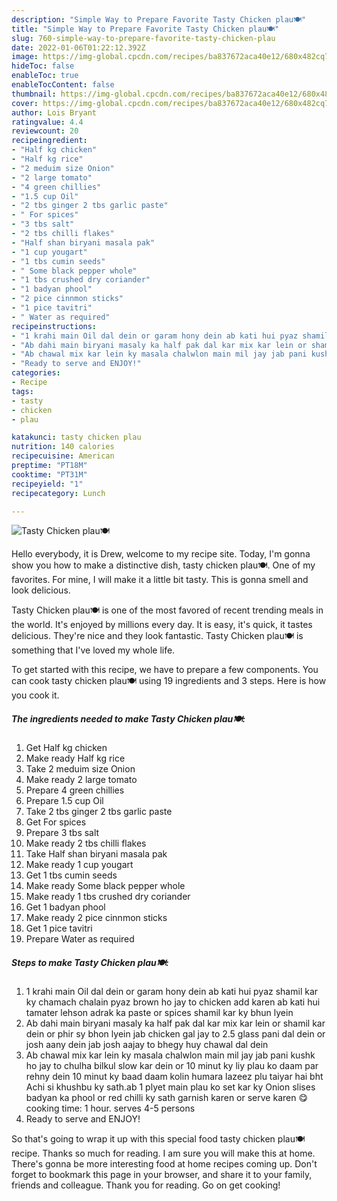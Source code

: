 ```yaml
---
description: "Simple Way to Prepare Favorite Tasty Chicken plau🍽"
title: "Simple Way to Prepare Favorite Tasty Chicken plau🍽"
slug: 760-simple-way-to-prepare-favorite-tasty-chicken-plau
date: 2022-01-06T01:22:12.392Z
image: https://img-global.cpcdn.com/recipes/ba837672aca40e12/680x482cq70/tasty-chicken-plau-recipe-main-photo.jpg
hideToc: false
enableToc: true
enableTocContent: false
thumbnail: https://img-global.cpcdn.com/recipes/ba837672aca40e12/680x482cq70/tasty-chicken-plau-recipe-main-photo.jpg
cover: https://img-global.cpcdn.com/recipes/ba837672aca40e12/680x482cq70/tasty-chicken-plau-recipe-main-photo.jpg
author: Lois Bryant
ratingvalue: 4.4
reviewcount: 20
recipeingredient:
- "Half kg chicken"
- "Half kg rice"
- "2 meduim size Onion"
- "2 large tomato"
- "4 green chillies"
- "1.5 cup Oil"
- "2 tbs ginger 2 tbs garlic paste"
- " For spices"
- "3 tbs salt"
- "2 tbs chilli flakes"
- "Half shan biryani masala pak"
- "1 cup yougart"
- "1 tbs cumin seeds"
- " Some black pepper whole"
- "1 tbs crushed dry coriander"
- "1 badyan phool"
- "2 pice cinnmon sticks"
- "1 pice tavitri"
- " Water as required"
recipeinstructions:
- "1 krahi main Oil dal dein or garam hony dein ab kati hui pyaz shamil kar ky chamach chalain pyaz brown ho jay to chicken add karen ab kati hui tamater lehson adrak ka paste or spices shamil kar ky bhun lyein"
- "Ab dahi main biryani masaly ka half pak dal kar mix kar lein or shamil kar dein or phir sy bhon lyein jab chicken gal jay to 2.5 glass pani dal dein or josh aany dein jab josh aajay to bhegy huy chawal dal dein"
- "Ab chawal mix kar lein ky masala chalwlon main mil jay jab pani kushk ho jay to chulha bilkul slow kar dein or 10 minut ky liy plau ko daam par rehny dein 10 minut ky baad daam kolin humara lazeez plu taiyar hai bht Achi si khushbu ky sath.ab 1 plyet main plau ko set kar ky Onion slises badyan ka phool or red chilli ky sath garnish karen or serve karen 😋cooking time: 1 hour. serves 4-5 persons"
- "Ready to serve and ENJOY!"
categories:
- Recipe
tags:
- tasty
- chicken
- plau

katakunci: tasty chicken plau 
nutrition: 140 calories
recipecuisine: American
preptime: "PT18M"
cooktime: "PT31M"
recipeyield: "1"
recipecategory: Lunch

---
```



![Tasty Chicken plau🍽](https://img-global.cpcdn.com/recipes/ba837672aca40e12/680x482cq70/tasty-chicken-plau-recipe-main-photo.jpg)

Hello everybody, it is Drew, welcome to my recipe site. Today, I'm gonna show you how to make a distinctive dish, tasty chicken plau🍽. One of my favorites. For mine, I will make it a little bit tasty. This is gonna smell and look delicious.

Tasty Chicken plau🍽 is one of the most favored of recent trending meals in the world. It's enjoyed by millions every day. It is easy, it's quick, it tastes delicious. They're nice and they look fantastic. Tasty Chicken plau🍽 is something that I've loved my whole life.




To get started with this recipe, we have to prepare a few components. You can cook tasty chicken plau🍽 using 19 ingredients and 3 steps. Here is how you cook it.

<!--inarticleads1-->

##### The ingredients needed to make Tasty Chicken plau🍽:

1. Get Half kg chicken
1. Make ready Half kg rice
1. Take 2 meduim size Onion
1. Make ready 2 large tomato
1. Prepare 4 green chillies
1. Prepare 1.5 cup Oil
1. Take 2 tbs ginger 2 tbs garlic paste
1. Get  For spices
1. Prepare 3 tbs salt
1. Make ready 2 tbs chilli flakes
1. Take Half shan biryani masala pak
1. Make ready 1 cup yougart
1. Get 1 tbs cumin seeds
1. Make ready  Some black pepper whole
1. Make ready 1 tbs crushed dry coriander
1. Get 1 badyan phool
1. Make ready 2 pice cinnmon sticks
1. Get 1 pice tavitri
1. Prepare  Water as required




<!--inarticleads2-->

##### Steps to make Tasty Chicken plau🍽:

1. 1 krahi main Oil dal dein or garam hony dein ab kati hui pyaz shamil kar ky chamach chalain pyaz brown ho jay to chicken add karen ab kati hui tamater lehson adrak ka paste or spices shamil kar ky bhun lyein
1. Ab dahi main biryani masaly ka half pak dal kar mix kar lein or shamil kar dein or phir sy bhon lyein jab chicken gal jay to 2.5 glass pani dal dein or josh aany dein jab josh aajay to bhegy huy chawal dal dein
1. Ab chawal mix kar lein ky masala chalwlon main mil jay jab pani kushk ho jay to chulha bilkul slow kar dein or 10 minut ky liy plau ko daam par rehny dein 10 minut ky baad daam kolin humara lazeez plu taiyar hai bht Achi si khushbu ky sath.ab 1 plyet main plau ko set kar ky Onion slises badyan ka phool or red chilli ky sath garnish karen or serve karen 😋cooking time: 1 hour. serves 4-5 persons
1. Ready to serve and ENJOY!



So that's going to wrap it up with this special food tasty chicken plau🍽 recipe. Thanks so much for reading. I am sure you will make this at home. There's gonna be more interesting food at home recipes coming up. Don't forget to bookmark this page in your browser, and share it to your family, friends and colleague. Thank you for reading. Go on get cooking!
